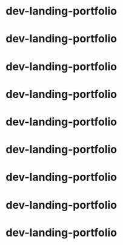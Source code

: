 # dev-landing-portfolio
# dev-landing-portfolio
# dev-landing-portfolio
# dev-landing-portfolio
# dev-landing-portfolio
# dev-landing-portfolio
# dev-landing-portfolio
# dev-landing-portfolio
# dev-landing-portfolio
